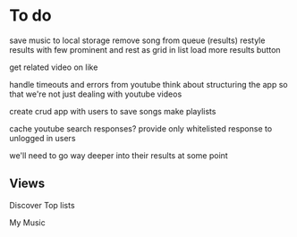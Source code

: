 # To do

save music to local storage
remove song from queue (results)
restyle results with few prominent 
   and rest as grid in list
load more results button

get related video on like

handle timeouts and errors from youtube
think about structuring the app so that we're not just dealing with youtube videos

create crud app
   with users
   to save songs
   make playlists

   cache youtube search responses?
   provide only whitelisted response to unlogged in users

   we'll need to go way deeper into their results at some point

Views
------

Discover
Top lists 

My Music

